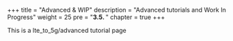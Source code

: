 +++
title = "Advanced & WIP"
description = "Advanced tutorials and Work In Progress"
weight = 25 
pre = "<b>3.5. </b>"
chapter = true
+++

This is a lte_to_5g/advanced tutorial page

